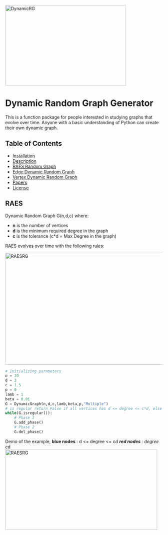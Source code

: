 <img src="https://github.com/Antonio-Cruciani/dynamic-random-graph-generator/blob/master/img/Dynamic.png?v=3&s=200" title="Dynamic Random Graph" alt="DynamicRG" height=256 width=386>


# Dynamic Random Graph Generator

 This is a function package for people interested in studying graphs that evolve over time. Anyone with a basic understanding of Python can create their own dynamic graph.






## Table of Contents 



- [Installation](#installation)
- [Description](#description)
- [RAES Random Graph](#RAES)
- [Edge Dynamic Random Graph](#EdgeDynamic)
- [Vertex Dynamic Random Graph](#VertexDynamic)
- [Papers ](#Papers)
- [License](#license)







## RAES
Dynamic Random Graph G(n,d,c) where:

-	 **n** is the number of vertices 
-  **d** is the minimum required degree in the graph
-  **c** is the tolerance (c*d = Max Degree in the graph)


RAES evolves over time with the following rules:

<img src="https://github.com/Antonio-Cruciani/dynamic-random-graph-generator/blob/master/img/RAES.png?v=3&s=200" title="RAES" alt="RAESRG" height=356 width=786>

```python 
# Initializing parameters
n = 30
d = 3 
c = 1.5 
p = 0
lamb = 1
beta = 0.01
G = DynamicGraph(n,d,c,lamb,beta,p,"Multiple")
# is regular return False if all vertices has d <= degree <= c*d, else return True
while(G.isregular()):
    # Phase 1
    G.add_phase()
    # Phase 2
    G.del_phase()  
```
Demo of the example, **blue nodes** : d <= degree <= c*d  **red nodes** : degree<d or degree > c*d 
<img src="https://github.com/Antonio-Cruciani/dynamic-random-graph-generator/blob/master/img/RAES.gif?v=3&s=200" title="RAES" alt="RAESRG" height=256 width=486>

